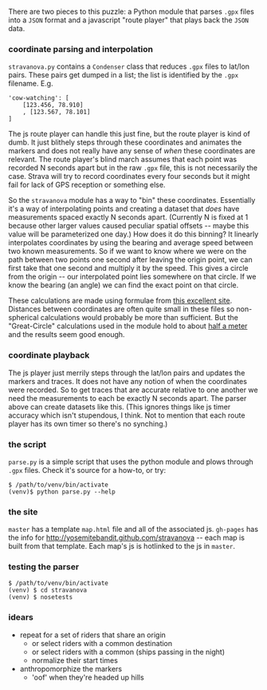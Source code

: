 There are two pieces to this puzzle:
a Python module that parses `.gpx` files into a `JSON` format
and a javascript "route player" that plays back the `JSON` data.

### coordinate parsing and interpolation
`stravanova.py` contains a `Condenser` class that reduces `.gpx` files to lat/lon pairs.
These pairs get dumped in a list; the list is identified by the `.gpx` filename.  E.g.

    'cow-watching': [
        [123.456, 78.910]
        , [123.567, 78.101]
    ]

The js route player can handle this just fine, but the route player is kind of dumb.
It just blithely steps through these coordinates and animates the markers
and does not really have any sense of *when* these coordinates are relevant.
The route player's blind march assumes that each point was recorded N seconds apart
but in the raw `.gpx` file, this is not necessarily the case.
Strava will try to record coordinates every four seconds 
but it might fail for lack of GPS reception or something else.

So the `stravanova` module has a way to "bin" these coordinates.
Essentially it's a way of interpolating points and creating a dataset that *does* have measurements spaced exactly N seconds apart.
(Currently N is fixed at 1 because other larger values caused peculiar spatial offsets --
maybe this value will be parameterized one day.)
How does it do this binning?
It linearly interpolates coordinates by using the bearing and average speed between two known measurements.
So if we want to know where we were on the path between two points one second after leaving the origin point,
we can first take that one second and multiply it by the speed.
This gives a circle from the origin -- our interpolated point lies somewhere on that circle.
If we know the bearing (an angle) we can find the exact point on that circle.

These calculations are made using formulae from [this excellent site](http://www.movable-type.co.uk/scripts/latlong.html).
Distances between coordinates are often quite small in these files
so non-spherical calculations would probably be more than sufficient.
But the "Great-Circle" calculations used in the module hold to about
[half a meter](http://www.movable-type.co.uk/scripts/latlong.html) and the results seem good enough.


### coordinate playback
The js player just merrily steps through the lat/lon pairs and updates the markers and traces.
It does not have any notion of when the coordinates were recorded.
So to get traces that are accurate relative to one another we need the measurements to each be exactly N seconds apart.
The parser above can create datasets like this.
(This ignores things like js timer accuracy which isn't stupendous, I think.
Not to mention that each route player has its own timer so there's no synching.)


### the script
`parse.py` is a simple script that uses the python module and plows through `.gpx` files.
Check it's source for a how-to, or try:

    $ /path/to/venv/bin/activate
    (venv)$ python parse.py --help


### the site
`master` has a template `map.html` file and all of the associated js.
`gh-pages` has the info for http://yosemitebandit.github.com/stravanova -- each map is built from that template.
Each map's js is hotlinked to the js in `master`.


### testing the parser

    $ /path/to/venv/bin/activate
    (venv) $ cd stravanova
    (venv) $ nosetests


### idears
* repeat for a set of riders that share an origin
    - or select riders with a common destination
    - or select riders with a common (ships passing in the night)
    - normalize their start times
* anthropomorphize the markers
    - 'oof' when they're headed up hills
